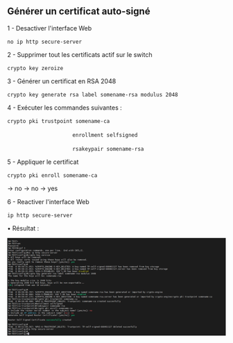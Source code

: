 ## **Générer un certificat auto-signé**

1 - Desactiver l'interface Web

```
no ip http secure-server
```

2 - Supprimer tout les certificats actif sur le switch

```
crypto key zeroize
```

3 - Générer un certificat en RSA 2048

```
crypto key generate rsa label somename-rsa modulus 2048
```

4 - Exécuter les commandes suivantes :

```
crypto pki trustpoint somename-ca

                     enrollment selfsigned

                     rsakeypair somename-rsa
```

5 - Appliquer le certificat

```
crypto pki enroll somename-ca
```

-> no
-> no
-> yes

6 - Reactiver l'interface Web

```
ip http secure-server
```

• Résultat :

![](./Images/save_cisco_cert_autosigned.png)
